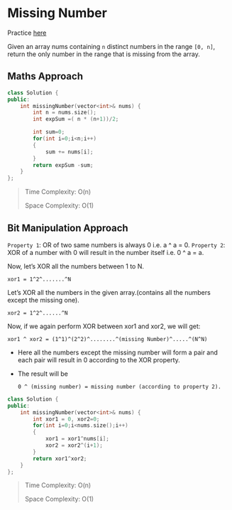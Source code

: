 # Missing Number

Practice [here](https://leetcode.com/problems/missing-number/)

Given an array nums containing `n` distinct numbers in the range `[0, n]`, return the only number in the range that is missing from the array.


## Maths Approach

```cpp
class Solution {
public:
    int missingNumber(vector<int>& nums) {
        int n = nums.size();
        int expSum =( n * (n+1))/2;

        int sum=0;
        for(int i=0;i<n;i++)
        {
            sum += nums[i];
        }
        return expSum -sum;
    }
};
```
> Time Complexity: O(n)
>
> Space Complexity: O(1)


## Bit Manipulation Approach

`Property 1`: OR of two same numbers is always 0 i.e. a ^ a = 0. 
`Property 2`: XOR of a number with 0 will result in the number itself i.e. 0 ^ a = a.

Now, let’s XOR all the numbers between 1 to N.

`xor1 = 1^2^.......^N`

Let’s XOR all the numbers in the given array.(contains all the numbers except the missing one).

`xor2 = 1^2^......^N` 

Now, if we again perform XOR between xor1 and xor2, we will get:

`xor1 ^ xor2 = (1^1)^(2^2)^........^(missing Number)^.....^(N^N)`

- Here all the numbers except the missing number will form a pair and each pair will result in 0 according to the XOR property. 
- The result will be

  `0 ^ (missing number) = missing number (according to property 2).`



```cpp
class Solution {
public:
    int missingNumber(vector<int>& nums) {
        int xor1 = 0, xor2=0;
        for(int i=0;i<nums.size();i++)
        {
            xor1 = xor1^nums[i];
            xor2 = xor2^(i+1);
        }
        return xor1^xor2;
    }
};
```

> Time Complexity: O(n)
>
> Space Complexity: O(1)
